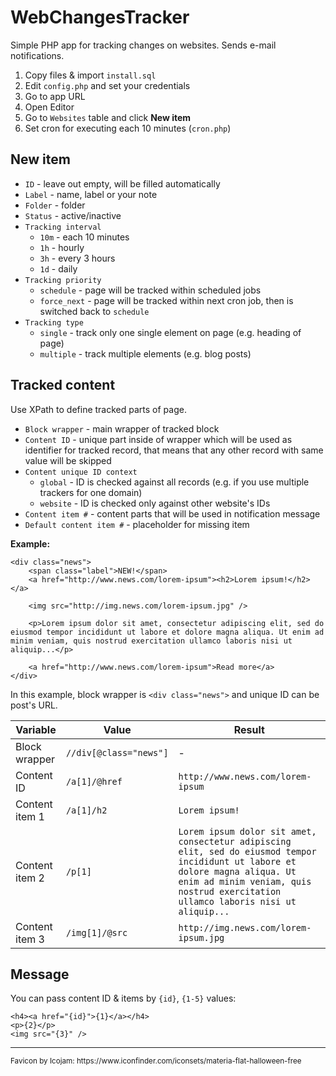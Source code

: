 # WebChangesTracker

Simple PHP app for tracking changes on websites. Sends e-mail notifications.

1. Copy files & import `install.sql`
1. Edit `config.php` and set your credentials
1. Go to app URL
1. Open Editor
1. Go to `Websites` table and click **New item**
1. Set cron for executing each 10 minutes (`cron.php`)

## New item

* `ID` - leave out empty, will be filled automatically
* `Label` - name, label or your note
* `Folder` - folder
* `Status` - active/inactive
* `Tracking interval`
    * `10m` - each 10 minutes
    * `1h` - hourly
    * `3h` - every 3 hours
    * `1d` - daily
* `Tracking priority`
    * `schedule` - page will be tracked within scheduled jobs
    * `force_next` - page will be tracked within next cron job, then is switched back to `schedule`
* `Tracking type`
    * `single` - track only one single element on page (e.g. heading of page)
    * `multiple` - track multiple elements (e.g. blog posts)

## Tracked content

Use XPath to define tracked parts of page.

* `Block wrapper` - main wrapper of tracked block
* `Content ID` - unique part inside of wrapper which will be used as identifier for tracked record, that means that any other record with same value will be skipped
* `Content unique ID context`
    * `global` - ID is checked against all records (e.g. if you use multiple trackers for one domain)
    * `website` - ID is checked only against other website's IDs
* `Content item #` - content parts that will be used in notification message
* `Default content item #` - placeholder for missing item

**Example:**

    <div class="news">
        <span class="label">NEW!</span>
        <a href="http://www.news.com/lorem-ipsum"><h2>Lorem ipsum!</h2></a>

        <img src="http://img.news.com/lorem-ipsum.jpg" />

        <p>Lorem ipsum dolor sit amet, consectetur adipiscing elit, sed do eiusmod tempor incididunt ut labore et dolore magna aliqua. Ut enim ad minim veniam, quis nostrud exercitation ullamco laboris nisi ut aliquip...</p>

        <a href="http://www.news.com/lorem-ipsum">Read more</a>
    </div>

In this example, block wrapper is `<div class="news">` and unique ID can be post's URL.

|Variable|Value|Result|
|--------|-----|------|
|Block wrapper|`//div[@class="news"]`|-|
|Content ID|`/a[1]/@href`|`http://www.news.com/lorem-ipsum`|
|Content item 1|`/a[1]/h2`|`Lorem ipsum!`|
|Content item 2|`/p[1]`|`Lorem ipsum dolor sit amet, consectetur adipiscing elit, sed do eiusmod tempor incididunt ut labore et dolore magna aliqua. Ut enim ad minim veniam, quis nostrud exercitation ullamco laboris nisi ut aliquip...`|
|Content item 3|`/img[1]/@src`|`http://img.news.com/lorem-ipsum.jpg`|


## Message

You can pass content ID & items by `{id}`, `{1-5}` values:

    <h4><a href="{id}">{1}</a></h4>
    <p>{2}</p>
    <img src="{3}" />

<hr />
<small>Favicon by Icojam: https://www.iconfinder.com/iconsets/materia-flat-halloween-free</small>
